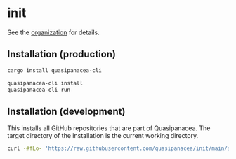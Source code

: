 # init

See the [organization](https://github.com/quasipanacea) for details.

## Installation (production)

```sh
cargo install quasipanacea-cli

quasipanacea-cli install
quasipanacea-cli run
```

## Installation (development)

This installs all GitHub repositories that are part of Quasipanacea. The target directory of the installation is the current working directory.

```sh
curl -#fLo- 'https://raw.githubusercontent.com/quasipanacea/init/main/scripts/install.sh' | bash
```
